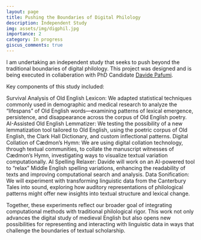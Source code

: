 ```yaml
---
layout: page
title: Pushing the Boundaries of Digital Philology
description: Independent Study
img: assets/img/digphil.jpg
importance: 2
category: In progress
giscus_comments: true
---
```


I am undertaking an independent study that seeks to push beyond the traditional boundaries of digital philology. This project was designed and is being executed in collaberation with PhD Candidate [Davide Pafumi](https://davidepafumi.github.io/).

Key components of this study included:

Survival Analysis of Old English Lexicon: We adapted statistical techniques commonly used in demographic and medical research to analyze the “lifespans” of Old English words—examining patterns of lexical emergence, persistence, and disappearance across the corpus of Old English poetry.
AI-Assisted Old English Lemmatizer: We testing the possibility of a new lemmatization tool tailored to Old English, using the poetric corpus of Old English, the Clark Hall Dictionary, and custom inflectional patterns.
Digital Collation of Cædmon’s Hymn: We are using digital collation technology, through textual communities, to collate the manuscript witnesses of Cædmon’s Hymn, investigating ways to visualize textual variation computationally.
AI Spelling Relaxer: Davide will work on an AI-powered tool to “relax” Middle English spelling variations, enhancing the readability of texts and improving computational search and analysis.
Data Sonification: We will experiment with transforming linguistic data from the Canterbury Tales into sound, exploring how auditory representations of philological patterns might offer new insights into textual structure and lexical change.

Together, these experiments reflect our broader goal of integrating computational methods with traditional philological rigor. This work not only advances the digital study of medieval English but also opens new possibilities for representing and interacting with linguistic data in ways that challenge the boundaries of textual scholarship.
